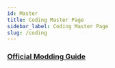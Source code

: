 ```yaml
---
id: Master
title: Coding Master Page
sidebar_label: Coding Master Page
slug: /coding
---
```


### [Official Modding Guide](officialGuide/Info)